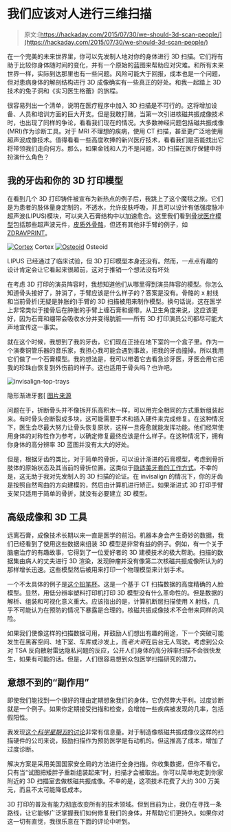 # 我们应该对人进行三维扫描

> 原文:[https://hackaday.com/2015/07/30/we-should-3d-scan-people/](https://hackaday.com/2015/07/30/we-should-3d-scan-people/)

在一个完美的未来世界里，你可以先发制人地对你的身体进行 3D 扫描。它们将有助于比较你身体随时间的变化，并有一个原始的蓝图来帮助应对灾难。和所有未来世界一样，实际到达那里也有一些问题。风险可能大于回报，成本也是一个问题，但对患病身体的解剖结构进行 3D 成像确实有一些真正的好处。和我一起踏上 3D 技术的兔子洞和《实习医生格蕾》的旅程。

很容易列出一个清单，说明在医疗程序中加入 3D 扫描是不可行的。这将增加设备、人员和培训方面的巨大开支。但是我敢打赌，当第一次引进核磁共振成像技术时，也出现了同样的争论，看看我们现在的情况。大多数神经问题包括磁共振成像(MRI)作为诊断工具。对于 MRI 不理想的疾病，使用 CT 扫描，甚至更广泛地使用超声波成像技术。值得看看一些高度吹捧的新兴医疗技术，看看我们是否能找出它将带领我们走向何方。那么，如果金钱和人力不是问题，3D 扫描在医疗保健中将扮演什么角色？

## 我的牙齿和你的 3D 打印模型

在看到几个 3D 打印铸件被宣布为新热点的例子后，我跳上了这个魔毯之旅。它们是为患者的肢体量身定制的，不透水，允许皮肤呼吸，并且可以设计有低强度脉冲超声波(LIPUS)模块，可以夹入石膏结构中以加速愈合。这里我们看到[骨状医疗模型](https://competition.adesignaward.com/design.php?ID=34151)包括那些超声波元件，[皮质外骨骼](http://www.evilldesign.com/cortex)，但还有其他非手臂的例子，如[ZDRAVPRINT](http://zdravprint.ru/)。

 [![Cortex](../Images/54a91dc828534a39d7bdd946c9d940c6.png "cortex-cast")](https://hackaday.com/2015/07/30/we-should-3d-scan-people/cortex-cast/) Cortex [![Osteoid](../Images/96e4920068ae35335f927eb9e56016e8.png "osteoid-cast")](https://hackaday.com/2015/07/30/we-should-3d-scan-people/osteoid-cast/) Osteoid

LIPUS 已经通过了临床试验，但 3D 打印模型本身还没有。然而，一点点有趣的设计肯定会让它看起来很超前，这对于推销一个想法没有坏处

在考虑 3D 打印的演员阵容时，我想知道他们从哪里得到演员阵容的模型。你怎么知道骨头接好了，肿消了，手臂应该是什么样子的？答案是没有。骨骼的 x 射线和当前骨折(无疑是肿胀的)手臂的 3D 扫描被用来制作模型。换句话说，这在医学上非常类似于接骨后在肿胀的手臂上缠石膏和绷带。从卫生角度来说，这应该更好，因为石膏和绷带会吸收水分并变得肮脏——所有 3D 打印演员公司都尽可能大声地宣传这一事实。

就在这个时候，我想到了我的牙齿，它们现在正挂在地下室的一个盒子里。作为一个演奏铜管乐器的音乐家，我担心我可能会遇到事故，把我的牙齿撞掉。所以我用它们做了一个石膏模型。我的想法是，我可以带着它去看急诊牙医，牙医会用它把我的珍珠白恢复到外伤前的样子。这也适用于骨头吗？也许吧。

![invisalign-top-trays](../Images/0285ebb6a2bdcc6770ac91601ec8da77.png)

隐形渐进牙套[ [图片来源](http://newyorkorthodontists.net/interview-with-brandy-morales-invisalign-treatment/)

问题在于，折断骨头并不像拆开乐高积木一样，可以用完全相同的方式重新组装起来。有时骨头会断裂成多块，这可能需要手术和插入硬件来完成修复。在这种情况下，医生会尽最大努力让骨头恢复原状，这样一旦痊愈就能发挥功能。他们经常使用身体的对称性作为参考，以确定修复最终应该是什么样子。在这种情况下，拥有你身体的高分辨率 3D 蓝图并没有太大的好处。

但是，根据牙齿的类比，对于简单的骨折，可以设计渐进的石膏模型，考虑到骨折肢体的原始状态及其当前的骨折位置。这类似于[隐适美牙套的工作方式](https://www.youtube.com/watch?v=m8cMGvWAPZY)。不幸的是，这无助于我对先发制人的 3D 扫描的论证。在 invisalign 的情况下，你的牙齿是按照自然弯曲的方向建模的，然后由计算机进行矫正。如果渐进式 3D 打印手臂支架只适用于简单的骨折，就没有必要建立 3D 模型。

## 高级成像和 3D 工具

远离石膏，成像技术长期以来一直是医学的前沿。机器本身会产生奇妙的数据，我们已经看到了使用这些数据来组装 3D 模型是非常有益的例子。例如，有一个关于脑瘤治疗的有趣故事，它得到了一位爱好者的 3D 建模技术的极大帮助。扫描的数据集由病人的丈夫进行 3D 渲染，发现肿瘤并没有像第二次核磁共振成像所认为的那样增长迅速。这些模型然后被用来打印一个物理模型来计划手术。

一个不太具体的例子是[这个铅笔杯](http://hackaday.com/2013/12/19/from-ct-scans-to-3d-prints/)。这是一个基于 CT 扫描数据的高度精确的人脸模型。显然，用低分辨率塑料打印机打印 3D 模型没有什么革命性的。但是数据的解析、组装和可视化意义重大。应该指出的是，计算机断层扫描使用 X 射线，几乎不可能认为在预防的情况下暴露是合理的。核磁共振成像技术不会带来同样的风险。

如果我们使像这样的扫描数据可用，并鼓励人们想出有趣的用途，下一个突破可能发生在黑客空间、地下室、车库或沙发上，而*老大哥*在后台无人驾驶。考虑到公众对 TSA 反向散射雷达隐私问题的反应，公开人们身体的高分辨率扫描不会很快发生，如果有可能的话。但是，人们很容易想到众包医学扫描研究的潜力。

## 意想不到的“副作用”

即使我们能找到一个很好的理由定期想象我们的身体，它仍然弊大于利。过度诊断就是一个例子。如果你定期接受扫描和检查，会增加一些疾病被发现的几率，包括假阳性。

我发现[这个*科学星期五*的讨论](http://www.npr.org/2011/02/11/133686016/Is-Preventive-Medicine-Actually-Overtreatment)非常有信息量。对于制造像核磁共振成像仪这样的扫描硬件的公司来说，鼓励扫描作为预防医学是有动机的。但这推高了成本，增加了过度诊断。

解决方案是采用美国国家安全局的方法进行全身扫描。你收集数据，但你不看它。只有当“试图把矮胖子重新组装起来”时，扫描才会被取出。你可以简单地走到你家附近的 3D 扫描室去做核磁共振成像。不幸的是，这项技术花费了大约 300 万美元，而且不太可能降低成本。

3D 打印的普及有能力彻底改变所有的技术领域。但到目前为止，我仍在寻找一条路线，让它能够广泛掌握我们如何修复我们的身体，并帮助它们更持久。如果你对这一切有直觉，我很乐意在下面的评论中听到。